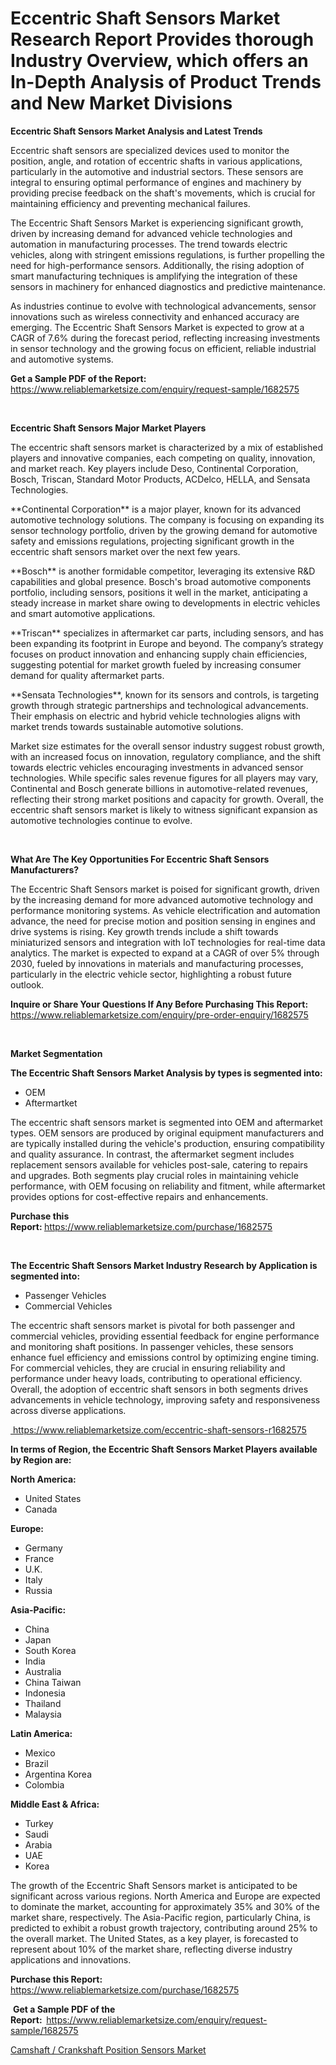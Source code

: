 <p><h1>Eccentric Shaft Sensors Market Research Report Provides thorough Industry Overview, which offers an In-Depth Analysis of Product Trends and New Market Divisions</h1></p><p><strong>Eccentric Shaft Sensors Market Analysis and Latest Trends</strong></p>
<p><p>Eccentric shaft sensors are specialized devices used to monitor the position, angle, and rotation of eccentric shafts in various applications, particularly in the automotive and industrial sectors. These sensors are integral to ensuring optimal performance of engines and machinery by providing precise feedback on the shaft's movements, which is crucial for maintaining efficiency and preventing mechanical failures.</p><p>The Eccentric Shaft Sensors Market is experiencing significant growth, driven by increasing demand for advanced vehicle technologies and automation in manufacturing processes. The trend towards electric vehicles, along with stringent emissions regulations, is further propelling the need for high-performance sensors. Additionally, the rising adoption of smart manufacturing techniques is amplifying the integration of these sensors in machinery for enhanced diagnostics and predictive maintenance.</p><p>As industries continue to evolve with technological advancements, sensor innovations such as wireless connectivity and enhanced accuracy are emerging. The Eccentric Shaft Sensors Market is expected to grow at a CAGR of 7.6% during the forecast period, reflecting increasing investments in sensor technology and the growing focus on efficient, reliable industrial and automotive systems.</p></p>
<p><strong>Get a Sample PDF of the Report:&nbsp;</strong> <a href="https://www.reliablemarketsize.com/enquiry/request-sample/1682575?utm_campaign=1845&utm_medium=2&utm_source=Github&utm_content=ia&utm_term=30122024&utm_id=eccentric-shaft-sensors">https://www.reliablemarketsize.com/enquiry/request-sample/1682575</a></p>
<p>&nbsp;</p>
<p><strong>Eccentric Shaft Sensors Major Market Players</strong></p>
<p><p>The eccentric shaft sensors market is characterized by a mix of established players and innovative companies, each competing on quality, innovation, and market reach. Key players include Deso, Continental Corporation, Bosch, Triscan, Standard Motor Products, ACDelco, HELLA, and Sensata Technologies.</p><p>**Continental Corporation** is a major player, known for its advanced automotive technology solutions. The company is focusing on expanding its sensor technology portfolio, driven by the growing demand for automotive safety and emissions regulations, projecting significant growth in the eccentric shaft sensors market over the next few years.</p><p>**Bosch** is another formidable competitor, leveraging its extensive R&D capabilities and global presence. Bosch's broad automotive components portfolio, including sensors, positions it well in the market, anticipating a steady increase in market share owing to developments in electric vehicles and smart automotive applications.</p><p>**Triscan** specializes in aftermarket car parts, including sensors, and has been expanding its footprint in Europe and beyond. The company’s strategy focuses on product innovation and enhancing supply chain efficiencies, suggesting potential for market growth fueled by increasing consumer demand for quality aftermarket parts.</p><p>**Sensata Technologies**, known for its sensors and controls, is targeting growth through strategic partnerships and technological advancements. Their emphasis on electric and hybrid vehicle technologies aligns with market trends towards sustainable automotive solutions.</p><p>Market size estimates for the overall sensor industry suggest robust growth, with an increased focus on innovation, regulatory compliance, and the shift towards electric vehicles encouraging investments in advanced sensor technologies. While specific sales revenue figures for all players may vary, Continental and Bosch generate billions in automotive-related revenues, reflecting their strong market positions and capacity for growth. Overall, the eccentric shaft sensors market is likely to witness significant expansion as automotive technologies continue to evolve.</p></p>
<p>&nbsp;</p>
<p><strong>What Are The Key Opportunities For Eccentric Shaft Sensors Manufacturers?</strong></p>
<p><p>The Eccentric Shaft Sensors market is poised for significant growth, driven by the increasing demand for more advanced automotive technology and performance monitoring systems. As vehicle electrification and automation advance, the need for precise motion and position sensing in engines and drive systems is rising. Key growth trends include a shift towards miniaturized sensors and integration with IoT technologies for real-time data analytics. The market is expected to expand at a CAGR of over 5% through 2030, fueled by innovations in materials and manufacturing processes, particularly in the electric vehicle sector, highlighting a robust future outlook.</p></p>
<p><strong>Inquire or Share Your Questions If Any Before Purchasing This Report:</strong> <a href="https://www.reliablemarketsize.com/enquiry/pre-order-enquiry/1682575?utm_campaign=1845&utm_medium=2&utm_source=Github&utm_content=ia&utm_term=30122024&utm_id=eccentric-shaft-sensors">https://www.reliablemarketsize.com/enquiry/pre-order-enquiry/1682575</a></p>
<p>&nbsp;</p>
<p><strong>Market Segmentation</strong></p>
<p><strong>The Eccentric Shaft Sensors Market Analysis by types is segmented into:</strong></p>
<p><ul><li>OEM</li><li>Aftermartket</li></ul></p>
<p><p>The eccentric shaft sensors market is segmented into OEM and aftermarket types. OEM sensors are produced by original equipment manufacturers and are typically installed during the vehicle's production, ensuring compatibility and quality assurance. In contrast, the aftermarket segment includes replacement sensors available for vehicles post-sale, catering to repairs and upgrades. Both segments play crucial roles in maintaining vehicle performance, with OEM focusing on reliability and fitment, while aftermarket provides options for cost-effective repairs and enhancements.</p></p>
<p><strong>Purchase this Report:&nbsp;</strong><a href="https://www.reliablemarketsize.com/purchase/1682575?utm_campaign=1845&utm_medium=2&utm_source=Github&utm_content=ia&utm_term=30122024&utm_id=eccentric-shaft-sensors">https://www.reliablemarketsize.com/purchase/1682575</a></p>
<p>&nbsp;</p>
<p><strong>The Eccentric Shaft Sensors Market Industry Research by Application is segmented into:</strong></p>
<p><ul><li>Passenger Vehicles</li><li>Commercial Vehicles</li></ul></p>
<p><p>The eccentric shaft sensors market is pivotal for both passenger and commercial vehicles, providing essential feedback for engine performance and monitoring shaft positions. In passenger vehicles, these sensors enhance fuel efficiency and emissions control by optimizing engine timing. For commercial vehicles, they are crucial in ensuring reliability and performance under heavy loads, contributing to operational efficiency. Overall, the adoption of eccentric shaft sensors in both segments drives advancements in vehicle technology, improving safety and responsiveness across diverse applications.</p></p>
<p><a href="https://www.reliablemarketsize.com/eccentric-shaft-sensors-r1682575?utm_campaign=1845&utm_medium=2&utm_source=Github&utm_content=ia&utm_term=30122024&utm_id=eccentric-shaft-sensors">&nbsp;https://www.reliablemarketsize.com/eccentric-shaft-sensors-r1682575</a></p>
<p><strong>In terms of Region, the Eccentric Shaft Sensors Market Players available by Region are:</strong></p>
<p>
    <p> <strong> North America: </strong>
        <ul>
            <li>United States</li>
            <li>Canada</li>
        </ul>
        </p> 
    <p> <strong> Europe: </strong>
        <ul>
            <li>Germany</li>
            <li>France</li>
            <li>U.K.</li>
            <li>Italy</li>
            <li>Russia</li>
        </ul>
        </p> 
    <p> <strong> Asia-Pacific: </strong>
        <ul>
            <li>China</li>
            <li>Japan</li>
            <li>South Korea</li>
            <li>India</li>
            <li>Australia</li>
            <li>China Taiwan</li>
            <li>Indonesia</li>
            <li>Thailand</li>
            <li>Malaysia</li>
        </ul>
        </p> 
    <p> <strong> Latin America: </strong>
        <ul>
            <li>Mexico</li>
            <li>Brazil</li>
            <li>Argentina Korea</li>
            <li>Colombia</li>
        </ul>
        </p> 
    <p> <strong> Middle East & Africa: </strong>
        <ul>
            <li>Turkey</li>
            <li>Saudi</li>
            <li>Arabia</li>
            <li>UAE</li>
            <li>Korea</li>
        </ul>
    </p>
    </p>
<p><p>The growth of the Eccentric Shaft Sensors market is anticipated to be significant across various regions. North America and Europe are expected to dominate the market, accounting for approximately 35% and 30% of the market share, respectively. The Asia-Pacific region, particularly China, is predicted to exhibit a robust growth trajectory, contributing around 25% to the overall market. The United States, as a key player, is forecasted to represent about 10% of the market share, reflecting diverse industry applications and innovations.</p></p>
<p><strong>Purchase this Report: </strong><a href="https://www.reliablemarketsize.com/purchase/1682575?utm_campaign=1845&utm_medium=2&utm_source=Github&utm_content=ia&utm_term=30122024&utm_id=eccentric-shaft-sensors">https://www.reliablemarketsize.com/purchase/1682575</a></p>
<p>&nbsp;<strong>Get a Sample PDF of the Report:&nbsp;&nbsp;</strong><a href="https://www.reliablemarketsize.com/enquiry/request-sample/1682575?utm_campaign=1845&utm_medium=2&utm_source=Github&utm_content=ia&utm_term=30122024&utm_id=eccentric-shaft-sensors">https://www.reliablemarketsize.com/enquiry/request-sample/1682575</a></p>
<p><strong></strong></p>
<p><p><a href="https://github.com/RickHolmes3/Market-Research-Report-List-7/blob/main/camshaft-crankshaft-position-sensors-market.md?utm_campaign=1845&utm_medium=2&utm_source=Github&utm_content=ia&utm_term=30122024&utm_id=eccentric-shaft-sensors">Camshaft / Crankshaft Position Sensors Market</a></p></p>